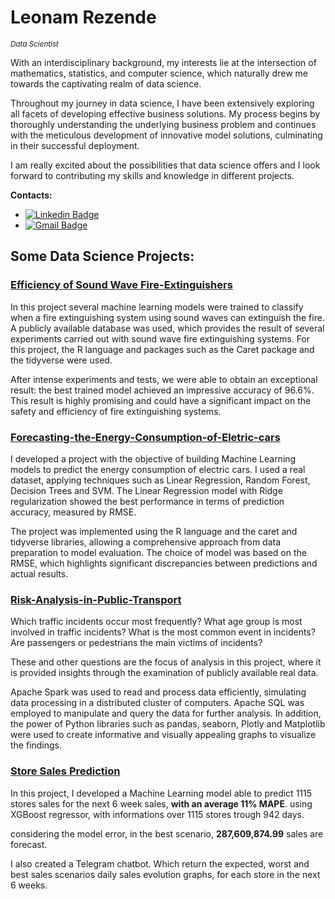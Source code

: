 # Leonam Rezende
<sub>*Data Scientist*</sub>

With an interdisciplinary background, my interests lie at the intersection of mathematics, statistics, and computer science, which naturally drew me towards the captivating realm of data science.

Throughout my journey in data science, I have been extensively exploring all facets of developing effective business solutions. My process begins by thoroughly understanding the underlying business problem and continues with the meticulous development of innovative model solutions, culminating in their successful deployment.

I am really excited about the possibilities that data science offers and I look forward to contributing my skills and knowledge in different projects.


**Contacts:**
* [![Linkedin Badge](https://img.shields.io/badge/-LinkedIn-blue?style=flat&logo=LinkedIn&logoColor=white)](https://www.linkedin.com/in/leonamrsm/)
* [![Gmail Badge](https://img.shields.io/badge/-Gmail-c14438?style=flat-square&logo=Gmail&logoColor=white&link=mailto:leonamrsm@gmail.com)](mailto:leonamrsm@gmail.com)


## Some Data Science Projects:

### [Efficiency of Sound Wave Fire-Extinguishers](https://github.com/Leonamrsm/Efficiency-of-Sound-Wave-Fire-Extinguishers)

In this project several machine learning models were trained to classify when a fire extinguishing system using sound waves can extinguish the fire. A publicly available database was used, which provides the result of several experiments carried out with sound wave fire extinguishing systems. For this project, the R language and packages such as the Caret package and the tidyverse were used.

After intense experiments and tests, we were able to obtain an exceptional result: the best trained model achieved an impressive accuracy of 96.6%. This result is highly promising and could have a significant impact on the safety and efficiency of fire extinguishing systems.


### [Forecasting-the-Energy-Consumption-of-Eletric-cars](https://github.com/Leonamrsm/Forecasting-the-Energy-Consumption-of-Eletric-cars)

I developed a project with the objective of building Machine Learning models to predict the energy consumption of electric cars. I used a real dataset, applying techniques such as Linear Regression, Random Forest, Decision Trees and SVM. The Linear Regression model with Ridge regularization showed the best performance in terms of prediction accuracy, measured by RMSE.

The project was implemented using the R language and the caret and tidyverse libraries, allowing a comprehensive approach from data preparation to model evaluation. The choice of model was based on the RMSE, which highlights significant discrepancies between predictions and actual results.



### [Risk-Analysis-in-Public-Transport](https://github.com/Leonamrsm/Risk-Analysis-in-Public-Transport)

Which traffic incidents occur most frequently? What age group is most involved in traffic incidents? What is the most common event in incidents? Are passengers or pedestrians the main victims of incidents?

These and other questions are the focus of analysis in this project, where it is provided insights through the examination of publicly available real data. 

Apache Spark was used to read and process data efficiently, simulating data processing in a distributed cluster of computers. Apache SQL was employed to manipulate and query the data for further analysis. In addition, the power of Python libraries such as pandas, seaborn, Plotly and Matplotlib were used to create informative and visually appealing graphs to visualize the findings.



### [Store Sales Prediction](https://github.com/Leonamrsm/Rossmann-Stores-Sales-Forecast)

In this project, I developed a Machine Learning model able to predict 1115 stores sales for the next 6 week sales, **with an average 11% MAPE**. using XGBoost regressor, with informations over 1115 stores trough 942 days.

considering the model error, in the best scenario, **287,609,874.99** sales are forecast.

I also created a Telegram chatbot. Which return the expected, worst and best sales scenarios daily sales evolution graphs, for each store in the next 6 weeks.


  </tbody>
</table>

